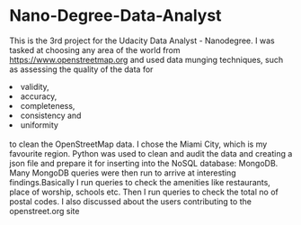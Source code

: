 # Nano-Degree-Data-Analyst
This is the 3rd project for the Udacity Data Analyst - Nanodegree. I was tasked at choosing any area of the world from 
https://www.openstreetmap.org and used data munging techniques, such as assessing the quality of the data for<li> validity,</li><li>accuracy,</li><li>completeness,</li><li>consistency and</li><li>uniformity</li>   
to clean the OpenStreetMap data.
I chose the Miami City, which is my favourite region. Python was used to clean and audit the data and creating a json file and
prepare it for inserting into the NoSQL database: MongoDB. Many  MongoDB queries were then run to arrive at interesting findings.Basically
I run queries to check the amenities like restaurants, place of worship, schools etc. Then I run queries to check the total no of postal codes. I also discussed about the users contributing to the openstreet.org site
